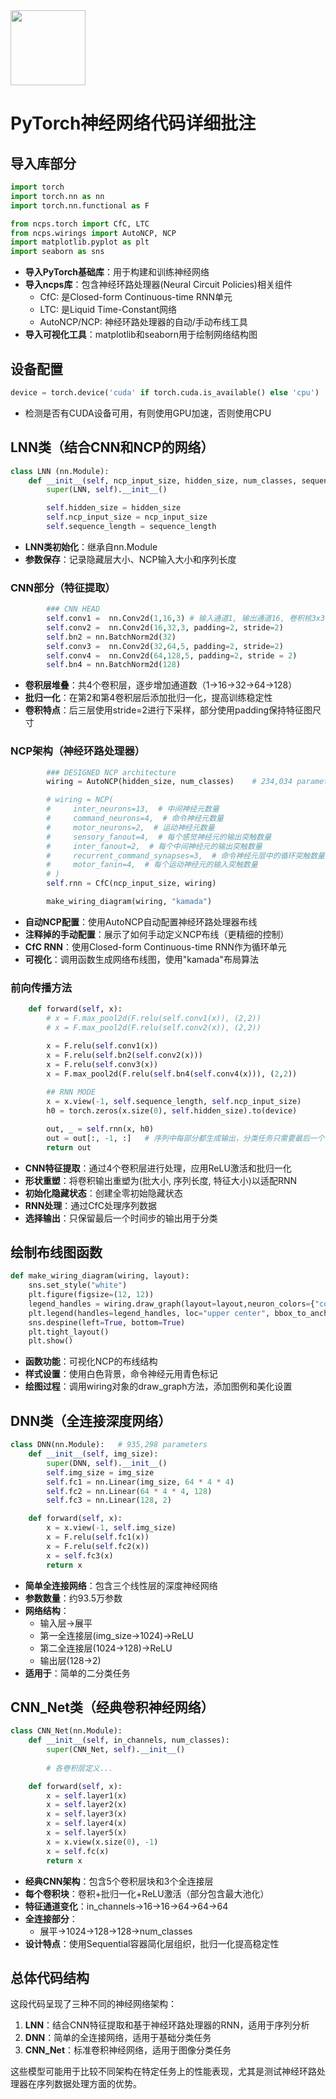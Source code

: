 <img src="https://r2cdn.perplexity.ai/pplx-full-logo-primary-dark%402x.png" class="logo" width="120"/>

# PyTorch神经网络代码详细批注

## 导入库部分

```python
import torch
import torch.nn as nn
import torch.nn.functional as F

from ncps.torch import CfC, LTC
from ncps.wirings import AutoNCP, NCP
import matplotlib.pyplot as plt
import seaborn as sns
```

- **导入PyTorch基础库**：用于构建和训练神经网络
- **导入ncps库**：包含神经环路处理器(Neural Circuit Policies)相关组件
    - CfC: 是Closed-form Continuous-time RNN单元
    - LTC: 是Liquid Time-Constant网络
    - AutoNCP/NCP: 神经环路处理器的自动/手动布线工具
- **导入可视化工具**：matplotlib和seaborn用于绘制网络结构图


## 设备配置

```python
device = torch.device('cuda' if torch.cuda.is_available() else 'cpu')
```

- 检测是否有CUDA设备可用，有则使用GPU加速，否则使用CPU


## LNN类（结合CNN和NCP的网络）

```python
class LNN (nn.Module):
    def __init__(self, ncp_input_size, hidden_size, num_classes, sequence_length):
        super(LNN, self).__init__()

        self.hidden_size = hidden_size
        self.ncp_input_size = ncp_input_size
        self.sequence_length = sequence_length
```

- **LNN类初始化**：继承自nn.Module
- **参数保存**：记录隐藏层大小、NCP输入大小和序列长度


### CNN部分（特征提取）

```python
        ### CNN HEAD
        self.conv1 =  nn.Conv2d(1,16,3) # 输入通道1, 输出通道16, 卷积核3x3
        self.conv2 =  nn.Conv2d(16,32,3, padding=2, stride=2)
        self.bn2 = nn.BatchNorm2d(32)
        self.conv3 =  nn.Conv2d(32,64,5, padding=2, stride=2)
        self.conv4 =  nn.Conv2d(64,128,5, padding=2, stride = 2)
        self.bn4 = nn.BatchNorm2d(128)
```

- **卷积层堆叠**：共4个卷积层，逐步增加通道数（1→16→32→64→128）
- **批归一化**：在第2和第4卷积层后添加批归一化，提高训练稳定性
- **卷积特点**：后三层使用stride=2进行下采样，部分使用padding保持特征图尺寸


### NCP架构（神经环路处理器）

```python
        ### DESIGNED NCP architecture
        wiring = AutoNCP(hidden_size, num_classes)    # 234,034 parameters

        # wiring = NCP(
        #     inter_neurons=13,  # 中间神经元数量
        #     command_neurons=4,  # 命令神经元数量
        #     motor_neurons=2,  # 运动神经元数量
        #     sensory_fanout=4,  # 每个感觉神经元的输出突触数量
        #     inter_fanout=2,  # 每个中间神经元的输出突触数量
        #     recurrent_command_synapses=3,  # 命令神经元层中的循环突触数量
        #     motor_fanin=4,  # 每个运动神经元的输入突触数量
        # )
        self.rnn = CfC(ncp_input_size, wiring)

        make_wiring_diagram(wiring, "kamada")
```

- **自动NCP配置**：使用AutoNCP自动配置神经环路处理器布线
- **注释掉的手动配置**：展示了如何手动定义NCP布线（更精细的控制）
- **CfC RNN**：使用Closed-form Continuous-time RNN作为循环单元
- **可视化**：调用函数生成网络布线图，使用"kamada"布局算法


### 前向传播方法

```python
    def forward(self, x):
        # x = F.max_pool2d(F.relu(self.conv1(x)), (2,2))
        # x = F.max_pool2d(F.relu(self.conv2(x)), (2,2))

        x = F.relu(self.conv1(x))
        x = F.relu(self.bn2(self.conv2(x)))
        x = F.relu(self.conv3(x))
        x = F.max_pool2d(F.relu(self.bn4(self.conv4(x))), (2,2))
        
        ## RNN MODE
        x = x.view(-1, self.sequence_length, self.ncp_input_size)
        h0 = torch.zeros(x.size(0), self.hidden_size).to(device)

        out, _ = self.rnn(x, h0)
        out = out[:, -1, :]   # 序列中每部分都生成输出，分类任务只需要最后一个时刻的输出
        return out
```

- **CNN特征提取**：通过4个卷积层进行处理，应用ReLU激活和批归一化
- **形状重塑**：将卷积输出重塑为(批大小, 序列长度, 特征大小)以适配RNN
- **初始化隐藏状态**：创建全零初始隐藏状态
- **RNN处理**：通过CfC处理序列数据
- **选择输出**：只保留最后一个时间步的输出用于分类


## 绘制布线图函数

```python
def make_wiring_diagram(wiring, layout):
    sns.set_style("white")
    plt.figure(figsize=(12, 12))
    legend_handles = wiring.draw_graph(layout=layout,neuron_colors={"command": "tab:cyan"})
    plt.legend(handles=legend_handles, loc="upper center", bbox_to_anchor=(1, 1))
    sns.despine(left=True, bottom=True)
    plt.tight_layout()
    plt.show()
```

- **函数功能**：可视化NCP的布线结构
- **样式设置**：使用白色背景，命令神经元用青色标记
- **绘图过程**：调用wiring对象的draw_graph方法，添加图例和美化设置


## DNN类（全连接深度网络）

```python
class DNN(nn.Module):   # 935,298 parameters
    def __init__(self, img_size):
        super(DNN, self).__init__()
        self.img_size = img_size
        self.fc1 = nn.Linear(img_size, 64 * 4 * 4)
        self.fc2 = nn.Linear(64 * 4 * 4, 128) 
        self.fc3 = nn.Linear(128, 2)

    def forward(self, x):
        x = x.view(-1, self.img_size)
        x = F.relu(self.fc1(x))
        x = F.relu(self.fc2(x))
        x = self.fc3(x)
        return x
```

- **简单全连接网络**：包含三个线性层的深度神经网络
- **参数数量**：约93.5万参数
- **网络结构**：
    - 输入层→展平
    - 第一全连接层(img_size→1024)→ReLU
    - 第二全连接层(1024→128)→ReLU
    - 输出层(128→2)
- **适用于**：简单的二分类任务


## CNN_Net类（经典卷积神经网络）

```python
class CNN_Net(nn.Module):
    def __init__(self, in_channels, num_classes):
        super(CNN_Net, self).__init__()
        
        # 各卷积层定义...

    def forward(self, x):
        x = self.layer1(x)
        x = self.layer2(x)
        x = self.layer3(x)
        x = self.layer4(x)
        x = self.layer5(x)
        x = x.view(x.size(0), -1)
        x = self.fc(x)
        return x
```

- **经典CNN架构**：包含5个卷积层块和3个全连接层
- **每个卷积块**：卷积+批归一化+ReLU激活（部分包含最大池化）
- **特征通道变化**：in_channels→16→16→64→64→64
- **全连接部分**：
    - 展平→1024→128→128→num_classes
- **设计特点**：使用Sequential容器简化层组织，批归一化提高稳定性


## 总体代码结构

这段代码呈现了三种不同的神经网络架构：

1. **LNN**：结合CNN特征提取和基于神经环路处理器的RNN，适用于序列分析
2. **DNN**：简单的全连接网络，适用于基础分类任务
3. **CNN_Net**：标准卷积神经网络，适用于图像分类任务

这些模型可能用于比较不同架构在特定任务上的性能表现，尤其是测试神经环路处理器在序列数据处理方面的优势。

